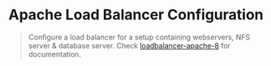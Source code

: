 # Apache Load Balancer Configuration
>Configure a load balancer for a setup containing webservers, NFS server &amp; database server. Check [loadbalancer-apache-8](https://github.com/brpo01/loadbalancer-apache-8/blob/master/loadbalancer-apache-8.md) for documentation.
